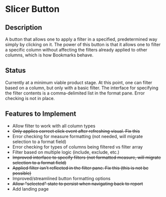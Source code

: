 # Slicer Button

## Description
A button that allows one to apply a filter in a specified, predetermined way simply by clicking on it. The power of this button is that it allows one to filter a specific column without affecting the filters already applied to other columns, which is how Bookmarks behave.

## Status
Currently at a minimum viable product stage. At this point, one can filter based on a column, but only with a basic filter. The interface for specifying the filter contents is a comma-delimited list in the format pane. Error checking is not in place.

## Features to Implement
- Allow filter to work with all column types
- ~~Only applies correct click event after refreshing visual. Fix this~~
- Error checking for measure formatting (not needed, will migrate selection to a format field)
- Error checking for types of columns being filtered vs filter array
- Filter based on multiple logic (include, exclude, etc.)
- ~~Improved interface to specify filters (not formatted measure, will migrate selection to a format field)~~
- ~~Applied filter isn't reflected in the filter pane. Fix this (this is not be possible)~~
- Improved/streamlined button formatting options
- ~~Allow "selected" state to persist when navigating back to report~~
- Add landing page